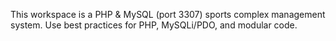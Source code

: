 <!-- Use this file to provide workspace-specific custom instructions to Copilot. For more details, visit https://code.visualstudio.com/docs/copilot/copilot-customization#_use-a-githubcopilotinstructionsmd-file -->

This workspace is a PHP & MySQL (port 3307) sports complex management system. Use best practices for PHP, MySQLi/PDO, and modular code.

